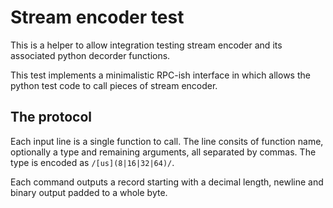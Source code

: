# Stream encoder test

This is a helper to allow integration testing stream encoder and its associated python
decorder functions.

This test implements a minimalistic RPC-ish interface in which allows the python
test code to call pieces of stream encoder.

## The protocol

Each input line is a single function to call. The line consits of function name,
optionally a type and remaining arguments, all separated by commas.
The type is encoded as `/[us](8|16|32|64)/`.

Each command outputs a record starting with a decimal length, newline and
binary output padded to a whole byte.

